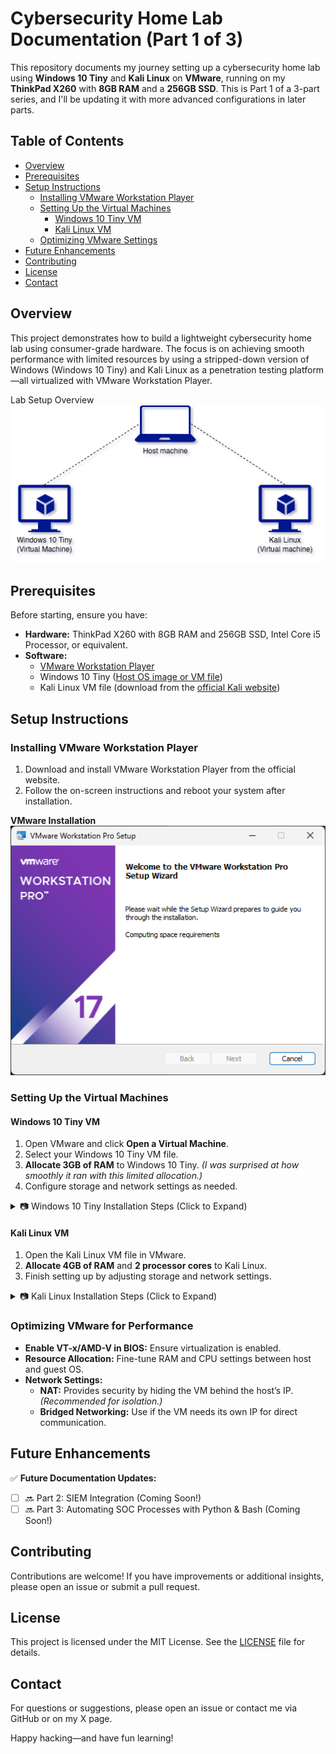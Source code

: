 # Cybersecurity Home Lab Documentation (Part 1 of 3)

This repository documents my journey setting up a cybersecurity home lab using **Windows 10 Tiny** and **Kali Linux** on **VMware**, running on my **ThinkPad X260** with **8GB RAM** and a **256GB SSD**. This is Part 1 of a 3-part series, and I'll be updating it with more advanced configurations in later parts.

## Table of Contents

- [Overview](#overview)
- [Prerequisites](#prerequisites)
- [Setup Instructions](#setup-instructions)
  - [Installing VMware Workstation Player](#installing-vmware-workstation-player)
  - [Setting Up the Virtual Machines](#setting-up-the-virtual-machines)
    - [Windows 10 Tiny VM](#windows-10-tiny-vm)
    - [Kali Linux VM](#kali-linux-vm)
  - [Optimizing VMware Settings](#optimizing-vmware-settings)
- [Future Enhancements](#future-enhancements)
- [Contributing](#contributing)
- [License](#license)
- [Contact](#contact)

## Overview

This project demonstrates how to build a lightweight cybersecurity home lab using consumer-grade hardware. The focus is on achieving smooth performance with limited resources by using a stripped-down version of Windows (Windows 10 Tiny) and Kali Linux as a penetration testing platform—all virtualized with VMware Workstation Player.



<div class="container">
  <div class="text">Lab Setup Overview</div>
  <img src="Images/lab-setup-diagram.png" alt="Lab Setup Diagram" width="600">
</div>


## Prerequisites

Before starting, ensure you have:
- **Hardware:** ThinkPad X260 with 8GB RAM and 256GB SSD, Intel Core i5 Processor, or equivalent.
- **Software:** 
  - [VMware Workstation Player](https://www.vmware.com/products/workstation-player.html)
  - Windows 10 Tiny ([Host OS image or VM file](https://archive.org/details/tiny11-2311))
  - Kali Linux VM file (download from the [official Kali website](https://www.kali.org/get-kali/))

## Setup Instructions

### Installing VMware Workstation Player
1. Download and install VMware Workstation Player from the official website.
2. Follow the on-screen instructions and reboot your system after installation.



<div class="image-container">
  <div class="text"><strong>VMware Installation</strong></div>
  <img src="Images/vmware-installation.png" alt="VMware Installation" width="600">
</div>


### Setting Up the Virtual Machines

#### Windows 10 Tiny VM
1. Open VMware and click **Open a Virtual Machine**.
2. Select your Windows 10 Tiny VM file.
3. **Allocate 3GB of RAM** to Windows 10 Tiny. *(I was surprised at how smoothly it ran with this limited allocation.)*
4. Configure storage and network settings as needed.

<details>
  <summary>📷 Windows 10 Tiny Installation Steps (Click to Expand)</summary>

   ## Windows VM Settings



 <div class="container">
  <div class="text">Open the VMware Workstation Player and create a new virtual machine</div>
  <img src="Images/windows-vm-settings2.png" alt="Create a new VM" width="600">
 </div>

 <div class="container">
  <div class="text">Navigate to the Windows 10 Tiny ISO file and select it</div>
  <img src="Images/windows-vm-settings3.png" alt="Select Windows 10 Tiny ISO" width="600">
 </div>

 <div class="container">
  <div class="text">Input a name for the virtual machine</div>
  <img src="Images/windows-vm-settings4.png" alt="Input a VM name" width="600">
 </div>

 <div class="container">
  <div class="text">Make sure the network adapter is set to NAT (Network Address Translation) and click OK</div>
  <img src="Images/windows-vm-settings5.png" alt="Set network adapter to NAT" width="600">
 </div>

 <div class="container">
  <div class="text">Click on finish to save</div>
  <img src="Images/windows-vm-settings6.png" alt="Finish VM setup" width="600">
 </div>

 <div class="container">
  <div class="text">It will take some time to create the virtual machine</div>
  <img src="Images/windows-vm-settings7.png" alt="VM creation progress" width="600">
 </div>

 <div class="container">
  <div class="text">Start the virtual machine</div>
  <img src="Images/windows-vm-settings7.1.png" alt="Start VM" width="600">
 </div>

 <div class="container">
  <div class="text">The machine will boot up</div>
  <img src="Images/windows-vm-settings8.png" alt="VM booting up" width="600">
 </div>

 <div class="container">
  <div class="text">Make your selections and click on next</div>
  <img src="Images/windows-vm-settings9.png" alt="Make selections and continue" width="600">
 </div>

 <div class="container">
  <div class="text">Windows will install</div>
  <img src="Images/windows-vm-settings10.png" alt="Windows installation in progress" width="600">
 </div>

 <div class="container">
  <div class="text">Select your region</div>
  <img src="Images/windows-vm-settings11.png" alt="Select region" width="600">
 </div>

 <div class="container">
  <div class="text">Create a username & password</div>
  <img src="Images/windows-vm-settings12.png" alt="Create user credentials" width="600">
 </div>

 <div class="container">
  <div class="text">Create a username & password</div>
  <img src="Images/windows-vm-settings13.png" alt="Create user credentials" width="600">
 </div>

 <div class="container">
  <div class="text">Disable unnecessary settings</div>
  <img src="Images/windows-vm-settings14.png" alt="Disable unnecessary settings" width="600">
 </div>

 <div class="container">
  <div class="text">Windows will take a few minutes to boot, take a break!</div>
  <img src="Images/windows-vm-settings15.png" alt="Windows booting up, take a break" width="600">
 </div>

 <div class="container">
  <div class="text">Windows has successfully booted!</div>
  <img src="Images/windows-vm-settings16.png" alt="Windows booted successfully" width="600">
 </div>

 </details>

#### Kali Linux VM
1. Open the Kali Linux VM file in VMware.
2. **Allocate 4GB of RAM** and **2 processor cores** to Kali Linux.
3. Finish setting up by adjusting storage and network settings.

<details>
  <summary>📷 Kali Linux Installation Steps (Click to Expand)</summary>



 <div class="container">
  <div class="text">Search for Kali Linux</div>
  <img src="Images/kali-vm-settings1.png" alt="Search for Kali Linux" width="600">
 </div>

 <div class="container">
  <div class="text">Enter the Kali website</div>
  <img src="Images/kali-vm-settings2.png" alt="Enter the Kali website" width="600">
 </div>

 <div class="container">
  <div class="text">Navigate to the VMware image file</div>
  <img src="Images/kali-vm-settings3.png" alt="Navigate to the VMware image file" width="600">
 </div>

 <div class="container">
  <div class="text">
    Download 7-zip (<a href="https://www.7-zip.org/download.html" target="_blank" style="color: yellow;">7-zip</a>)
  </div>
 </div>

 <div class="container">
  <div class="text">Extract the VM file downloaded from Kali Linux</div>
  <img src="Images/kali-vm-settings4.png" alt="Extract the VM file" width="600">
 </div>

 <div class="container">
  <div class="text">Navigate to the extracted folder</div>
  <img src="Images/kali-vm-settings5.png" alt="Navigate to extracted folder" width="600">
 </div>

 <div class="container">
  <div class="text">Make sure a file with the extension (.vmx) is present</div>
  <img src="Images/kali-vm-settings6.png" alt="Check for .vmx file" width="600">
 </div>

 <div class="container">
  <div class="text">Open the VMware Workstation Player</div>
  <img src="Images/kali-vm-settings7.png" alt="Open VMware Workstation Player" width="600">
 </div>

 <div class="container">
  <div class="text">Create a new virtual machine, then navigate to the .vmx file and select it</div>
  <img src="Images/kali-vm-settings8.png" alt="Select .vmx file" width="600">
 </div>

 <div class="container">
  <div class="text">Navigate to the virtual machine settings and increase the RAM to 4GB</div>
  <img src="Images/kali-vm-settings9.png" alt="Increase RAM to 4GB" width="600">
 </div>

 <div class="container">
  <div class="text">Start the virtual machine & select the first option</div>
  <img src="Images/kali-vm-settings10.png" alt="Start Kali VM" width="600">
 </div>

 <div class="container">
  <div class="text">Default username & password is kali/kali</div>
  <img src="Images/kali-vm-settings11.png" alt="Login credentials" width="600">
 </div>

 <div class="container">
  <div class="text">You are logged in!</div>
  <img src="Images/kali-vm-settings12.png" alt="Logged into Kali Linux" width="600">
 </div>


 </details>

### Optimizing VMware for Performance
- **Enable VT-x/AMD-V in BIOS:** Ensure virtualization is enabled.
- **Resource Allocation:** Fine-tune RAM and CPU settings between host and guest OS.
- **Network Settings:**  
  - **NAT:** Provides security by hiding the VM behind the host’s IP. *(Recommended for isolation.)*  
  - **Bridged Networking:** Use if the VM needs its own IP for direct communication.  

## Future Enhancements

✅ **Future Documentation Updates:**
- [ ] 🔜 Part 2: SIEM Integration (Coming Soon!)
- [ ] 🔜 Part 3: Automating SOC Processes with Python & Bash (Coming Soon!)

## Contributing

Contributions are welcome! If you have improvements or additional insights, please open an issue or submit a pull request.

## License

This project is licensed under the MIT License. See the [LICENSE](LICENSE) file for details.

## Contact

For questions or suggestions, please open an issue or contact me via GitHub or on my X page.

Happy hacking—and have fun learning!
